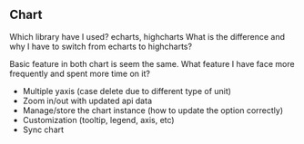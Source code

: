 ## Chart

Which library have I used? echarts, highcharts
What is the difference and why I have to switch from echarts to highcharts?

Basic feature in both chart is seem the same. What feature I have face more frequently and spent more time on it?

- Multiple yaxis (case delete due to different type of unit)
- Zoom in/out with updated api data
- Manage/store the chart instance (how to update the option correctly)
- Customization (tooltip, legend, axis, etc)
- Sync chart

